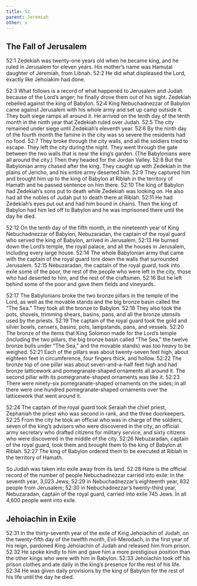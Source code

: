 ```yaml
---
title: 52
parent: Jeremiah
other: x
---
```



## The Fall of Jerusalem

<a name="52:1">52:1</a> Zedekiah was twenty-one years old when he became king, and he ruled in Jerusalem for eleven years. His mother’s name was Hamutal daughter of Jeremiah, from Libnah. <a name="52:2">52:2</a> He did what displeased the Lord, exactly like Jehoiakim had done.

<a name="52:3">52:3</a> What follows is a record of what happened to Jerusalem and Judah because of the Lord’s anger; he finally drove them out of his sight. Zedekiah rebelled against the king of Babylon. <a name="52:4">52:4</a> King Nebuchadnezzar of Babylon came against Jerusalem with his whole army and set up camp outside it. They built siege ramps all around it. He arrived on the tenth day of the tenth month in the ninth year that Zedekiah ruled over Judah. <a name="52:5">52:5</a> The city remained under siege until Zedekiah’s eleventh year. <a name="52:6">52:6</a> By the ninth day of the fourth month the famine in the city was so severe the residents had no food. <a name="52:7">52:7</a> They broke through the city walls, and all the soldiers tried to escape. They left the city during the night. They went through the gate between the two walls that is near the king’s garden. (The Babylonians were all around the city.) Then they headed for the Jordan Valley. <a name="52:8">52:8</a> But the Babylonian army chased after the king. They caught up with Zedekiah in the plains of Jericho, and his entire army deserted him. <a name="52:9">52:9</a> They captured him and brought him up to the king of Babylon at Riblah in the territory of Hamath and he passed sentence on him there. <a name="52:10">52:10</a> The king of Babylon had Zedekiah’s sons put to death while Zedekiah was looking on. He also had all the nobles of Judah put to death there at Riblah. <a name="52:11">52:11</a> He had Zedekiah’s eyes put out and had him bound in chains. Then the king of Babylon had him led off to Babylon and he was imprisoned there until the day he died.

<a name="52:12">52:12</a> On the tenth day of the fifth month, in the nineteenth year of King Nebuchadnezzar of Babylon, Nebuzaradan, the captain of the royal guard who served the king of Babylon, arrived in Jerusalem. <a name="52:13">52:13</a> He burned down the Lord’s temple, the royal palace, and all the houses in Jerusalem, including every large house. <a name="52:14">52:14</a> The whole Babylonian army that came with the captain of the royal guard tore down the walls that surrounded Jerusalem. <a name="52:15">52:15</a> Nebuzaradan, the captain of the royal guard, took into exile some of the poor, the rest of the people who were left in the city, those who had deserted to him, and the rest of the craftsmen. <a name="52:16">52:16</a> But he left behind some of the poor and gave them fields and vineyards.

<a name="52:17">52:17</a> The Babylonians broke the two bronze pillars in the temple of the Lord, as well as the movable stands and the big bronze basin called the “The Sea.” They took all the bronze to Babylon. <a name="52:18">52:18</a> They also took the pots, shovels, trimming shears, basins, pans, and all the bronze utensils used by the priests. <a name="52:19">52:19</a> The captain of the royal guard took the gold and silver bowls, censers, basins, pots, lampstands, pans, and vessels. <a name="52:20">52:20</a> The bronze of the items that King Solomon made for the Lord’s temple (including the two pillars, the big bronze basin called “The Sea,” the twelve bronze bulls under “The Sea,” and the movable stands) was too heavy to be weighed. <a name="52:21">52:21</a> Each of the pillars was about twenty-seven feet high, about eighteen feet in circumference, four fingers thick, and hollow. <a name="52:22">52:22</a> The bronze top of one pillar was about seven-and-a-half feet high and had bronze latticework and pomegranate-shaped ornaments all around it. The second pillar with its pomegranate-shaped ornaments was like it. <a name="52:23">52:23</a> There were ninety-six pomegranate-shaped ornaments on the sides; in all there were one hundred pomegranate-shaped ornaments over the latticework that went around it.

<a name="52:24">52:24</a> The captain of the royal guard took Seraiah the chief priest, Zephaniah the priest who was second in rank, and the three doorkeepers. <a name="52:25">52:25</a> From the city he took an official who was in charge of the soldiers, seven of the king’s advisers who were discovered in the city, an official army secretary who drafted citizens for military service, and sixty citizens who were discovered in the middle of the city. <a name="52:26">52:26</a> Nebuzaradan, captain of the royal guard, took them and brought them to the king of Babylon at Riblah. <a name="52:27">52:27</a> The king of Babylon ordered them to be executed at Riblah in the territory of Hamath.

So Judah was taken into exile away from its land. <a name="52:28">52:28</a> Here is the official record of the number of people Nebuchadnezzar carried into exile: In the seventh year, 3,023 Jews; <a name="52:29">52:29</a> in Nebuchadnezzar’s eighteenth year, 832 people from Jerusalem; <a name="52:30">52:30</a> in Nebuchadnezzar’s twenty-third year, Nebuzaradan, captain of the royal guard, carried into exile 745 Jews. In all 4,600 people went into exile.

## Jehoiachin in Exile

<a name="52:31">52:31</a> In the thirty-seventh year of the exile of King Jehoiachin of Judah, on the twenty-fifth day of the twelfth month, Evil-Merodach, in the first year of his reign, pardoned King Jehoiachin of Judah and released him from prison. <a name="52:32">52:32</a> He spoke kindly to him and gave him a more prestigious position than the other kings who were with him in Babylon. <a name="52:33">52:33</a> Jehoiachin took off his prison clothes and ate daily in the king’s presence for the rest of his life. <a name="52:34">52:34</a> He was given daily provisions by the king of Babylon for the rest of his life until the day he died.